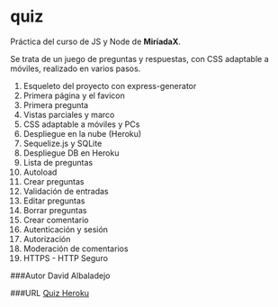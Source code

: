 # quiz
Práctica del curso de JS y Node de **MiríadaX**.

Se trata de un juego de preguntas y respuestas, con CSS adaptable a móviles, realizado en varios pasos.

1. Esqueleto del proyecto con express-generator
2. Primera página y el favicon
3. Primera pregunta
4. Vistas parciales y marco
5. CSS adaptable a móviles y PCs
6. Despliegue en la nube (Heroku)
7. Sequelize.js y SQLite
8. Despliegue DB en Heroku
9. Lista de preguntas
10. Autoload
11. Crear preguntas
12. Validación de entradas
13. Editar preguntas
14. Borrar preguntas
15. Crear comentario
16. Autenticación y sesión
17. Autorización
18. Moderación de comentarios
19. HTTPS - HTTP Seguro

###Autor
David Albaladejo

###URL
[Quiz Heroku](http://quiz-dalbaladejo.heroku.com)
